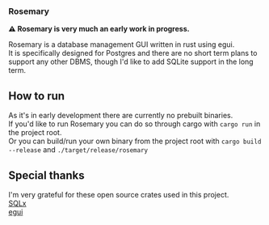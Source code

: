 ### Rosemary
**⚠️ Rosemary is very much an early work in progress.**

Rosemary is a database management GUI written in rust using egui.\
It is specifically designed for Postgres and there are no short term plans to support any other DBMS, though I'd like to add SQLite support in the long term.

## How to run
As it's in early development there are currently no prebuilt binaries.\
If you'd like to run Rosemary you can do so through cargo with `cargo run` in the project root.\
Or you can build/run your own binary from the project root with `cargo build --release` and `./target/release/rosemary`

## Special thanks
I'm very grateful for these open source crates used in this project.\
[SQLx](https://github.com/launchbadge/sqlx)\
[egui](https://github.com/emilk/egui)

